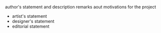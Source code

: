 author's statement and description
remarks aout motivations for the project
- artist's statement
- designer's statement
- editorial statement
